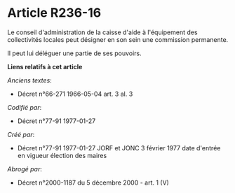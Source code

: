 # Article R236-16

Le conseil d'administration de la caisse d'aide à l'équipement des collectivités locales peut désigner en son sein une
commission permanente. 

Il peut lui déléguer une partie de ses pouvoirs.

**Liens relatifs à cet article**

_Anciens textes_:

  - Décret n°66-271 1966-05-04 art. 3 al. 3

_Codifié par_:

  - Décret n°77-91 1977-01-27

_Créé par_:

  - Décret n°77-91 1977-01-27 JORF et JONC 3 février 1977 date d'entrée en vigueur élection des maires

_Abrogé par_:

  - Décret n°2000-1187 du 5 décembre 2000 - art. 1 (V)
